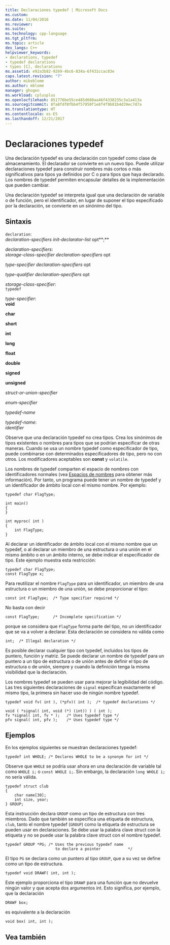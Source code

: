 ```yaml
---
title: Declaraciones typedef | Microsoft Docs
ms.custom: 
ms.date: 11/04/2016
ms.reviewer: 
ms.suite: 
ms.technology: cpp-language
ms.tgt_pltfrm: 
ms.topic: article
dev_langs: C++
helpviewer_keywords:
- declarations, typedef
- typedef declarations
- types [C], declarations
ms.assetid: e92a3b82-9269-4bc6-834a-6f431ccac83e
caps.latest.revision: "7"
author: mikeblome
ms.author: mblome
manager: ghogen
ms.workload: cplusplus
ms.openlocfilehash: 851776be55ce485d660aa46f4338235c3a1a413a
ms.sourcegitcommit: 8fa8fdf0fbb4f57950f1e8f4f9b81b4d39ec7d7a
ms.translationtype: HT
ms.contentlocale: es-ES
ms.lasthandoff: 12/21/2017
---
```

# <a name="typedef-declarations"></a>Declaraciones typedef
Una declaración typedef es una declaración con typedef como clase de almacenamiento. El declarador se convierte en un nuevo tipo. Puede utilizar declaraciones typedef para construir nombres más cortos o más significativos para tipos ya definidos por C o para tipos que haya declarado. Los nombres de typedef permiten encapsular detalles de la implementación que pueden cambiar.  
  
 Una declaración typedef se interpreta igual que una declaración de variable o de función, pero el identificador, en lugar de suponer el tipo especificado por la declaración, se convierte en un sinónimo del tipo.  
  
## <a name="syntax"></a>Sintaxis  
 `declaration`:  
 *declaration-specifiers init-declarator-list* opt**;**  
  
 *declaration-specifiers*:  
 *storage-class-specifier declaration-specifiers* opt  
  
 *type-specifier declaration-specifiers* opt  
  
 *type-qualifier declaration-specifiers* opt  
  
 *storage-class-specifier*:  
 `typedef`  
  
 *type-specifier*:  
 **void**  
  
 **char**  
  
 **short**  
  
 **int**  
  
 **long**  
  
 **float**  
  
 **double**  
  
 **signed**  
  
 **unsigned**  
  
 *struct-or-union-specifier*  
  
 *enum-specifier*  
  
 *typedef-name*  
  
 *typedef-name*:  
 *identifier*  
  
 Observe que una declaración typedef no crea tipos. Crea los sinónimos de tipos existentes o nombres para tipos que se podrían especificar de otras maneras. Cuando se usa un nombre typedef como especificador de tipo, puede combinarse con determinados especificadores de tipo, pero no con otros. Los modificadores aceptables son **const** y `volatile`.  
  
 Los nombres de typedef comparten el espacio de nombres con identificadores normales (vea [Espacios de nombres](../c-language/name-spaces.md) para obtener más información). Por tanto, un programa puede tener un nombre de typedef y un identificador de ámbito local con el mismo nombre. Por ejemplo:  
  
```  
typedef char FlagType;  
  
int main()  
{  
}  
  
int myproc( int )  
{  
    int FlagType;  
}  
```  
  
 Al declarar un identificador de ámbito local con el mismo nombre que un typedef, o al declarar un miembro de una estructura o una unión en el mismo ámbito o en un ámbito interno, se debe indicar el especificador de tipo. Este ejemplo muestra esta restricción:  
  
```  
typedef char FlagType;  
const FlagType x;  
```  
  
 Para reutilizar el nombre `FlagType` para un identificador, un miembro de una estructura o un miembro de una unión, se debe proporcionar el tipo:  
  
```  
const int FlagType;  /* Type specifier required */  
```  
  
 No basta con decir  
  
```  
const FlagType;      /* Incomplete specification */  
```  
  
 porque se considera que `FlagType` forma parte del tipo, no un identificador que se va a volver a declarar. Esta declaración se considera no válida como  
  
```  
int;  /* Illegal declaration */  
```  
  
 Es posible declarar cualquier tipo con typedef, incluidos los tipos de puntero, función y matriz. Se puede declarar un nombre de typedef para un puntero a un tipo de estructura o de unión antes de definir el tipo de estructura o de unión, siempre y cuando la definición tenga la misma visibilidad que la declaración.  
  
 Los nombres typedef se pueden usar para mejorar la legibilidad del código. Las tres siguientes declaraciones de `signal` especifican exactamente el mismo tipo, la primera sin hacer uso de ningún nombre typedef.  
  
```  
typedef void fv( int ), (*pfv)( int );  /* typedef declarations */  
  
void ( *signal( int, void (*) (int)) ) ( int );  
fv *signal( int, fv * );   /* Uses typedef type */  
pfv signal( int, pfv );    /* Uses typedef type */  
```  
  
## <a name="examples"></a>Ejemplos  
 En los ejemplos siguientes se muestran declaraciones typedef:  
  
```  
typedef int WHOLE; /* Declares WHOLE to be a synonym for int */  
```  
  
 Observe que `WHOLE` se podría usar ahora en una declaración de variable tal como `WHOLE i;` o `const WHOLE i;`. Sin embargo, la declaración `long WHOLE i;` no sería válida.  
  
```  
typedef struct club   
{  
    char name[30];  
    int size, year;  
} GROUP;  
```  
  
 Esta instrucción declara `GROUP` como un tipo de estructura con tres miembros. Dado que también se especifica una etiqueta de estructura, `club`, tanto el nombre typedef (`GROUP`) como la etiqueta de estructura se pueden usar en declaraciones. Se debe usar la palabra clave struct con la etiqueta y no se puede usar la palabra clave struct con el nombre typedef.  
  
```  
typedef GROUP *PG; /* Uses the previous typedef name   
                      to declare a pointer            */  
```  
  
 El tipo `PG` se declara como un puntero al tipo `GROUP`, que a su vez se define como un tipo de estructura.  
  
```  
typedef void DRAWF( int, int );  
```  
  
 Este ejemplo proporciona el tipo `DRAWF` para una función que no devuelve ningún valor y que acepta dos argumentos int. Esto significa, por ejemplo, que la declaración  
  
```  
DRAWF box;   
```  
  
 es equivalente a la declaración  
  
```  
void box( int, int );  
```  
  
## <a name="see-also"></a>Vea también  


